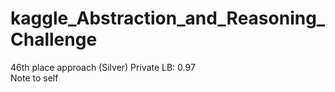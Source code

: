 # kaggle_Abstraction_and_Reasoning_Challenge
46th place approach (Silver) Private LB: 0.97 <br>
Note to self
